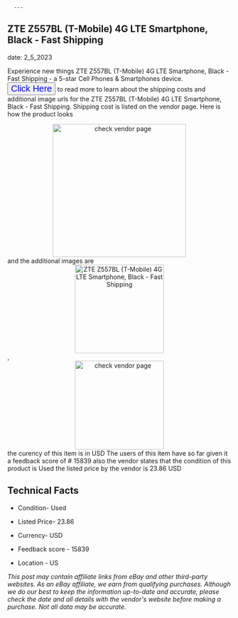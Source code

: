  
      ---
      

 ## ZTE Z557BL (T-Mobile) 4G LTE Smartphone, Black - Fast Shipping 

 

      

date: 2_5_2023
     

     
      

Experience new things ZTE Z557BL (T-Mobile) 4G LTE Smartphone, Black - Fast Shipping - a 5-star Cell Phones & Smartphones device. <button style="font-size:20px;color:blue" onclick="window.location.href = 'https://www.ebay.com/itm/134172494267?hash=item1f3d4dc9bb%3Ag%3AFEMAAOSwTWJi6V1V&mkevt=1&mkcid=1&mkrid=711-53200-19255-0&campid=%253CePNCampaignId%253E&customid=%253CreferenceId%253E&toolid=10049'">Click Here</button> to read more to learn about the shipping costs and additional image urls for the ZTE Z557BL (T-Mobile) 4G LTE Smartphone, Black - Fast Shipping. Shipping cost is listed on the vendor page. Here is how the product looks <div style="text-align:center;"><img onclick="window.location.href = 'https://www.ebay.com/itm/134172494267?hash=item1f3d4dc9bb%3Ag%3AFEMAAOSwTWJi6V1V&mkevt=1&mkcid=1&mkrid=711-53200-19255-0&campid=%253CePNCampaignId%253E&customid=%253CreferenceId%253E&toolid=10049';" src="https://i.ebayimg.com/thumbs/images/g/FEMAAOSwTWJi6V1V/s-l225.jpg" alt="check vendor page" style="width:300px; height:auto;object-fit:contain;" /></div> and the additional images are <div style="text-align:center;"><img onclick="window.location.href = '$https://www.ebay.com/itm/134172494267?hash=item1f3d4dc9bb%3Ag%3AFEMAAOSwTWJi6V1V&mkevt=1&mkcid=1&mkrid=711-53200-19255-0&campid=%253CePNCampaignId%253E&customid=%253CreferenceId%253E&toolid=10049';" src="https://i.ebayimg.com/images/g/FEMAAOSwTWJi6V1V/s-l1600.jpg" alt="ZTE Z557BL (T-Mobile) 4G LTE Smartphone, Black - Fast Shipping" style="width:200px; height:auto;object-fit:contain;" /></div>,<div style="text-align:center;"><img onclick="window.location.href = '$https://www.ebay.com/itm/134172494267?hash=item1f3d4dc9bb%3Ag%3AFEMAAOSwTWJi6V1V&mkevt=1&mkcid=1&mkrid=711-53200-19255-0&campid=%253CePNCampaignId%253E&customid=%253CreferenceId%253E&toolid=10049';" src="https://origin-galleryplus.ebayimg.com/ws/web/134172494267_2_0_1/225x225.jpg,https://origin-galleryplus.ebayimg.com/ws/web/134172494267_3_0_1/225x225.jpg,https://origin-galleryplus.ebayimg.com/ws/web/134172494267_4_0_1/225x225.jpg" alt="check vendor page" style="width:200px; height:auto;object-fit:contain;"/></div> the curency of this item is in USD The users of this item have so far given it a feedback score of # 15839 also the vendor states that the condition of this product is Used the listed price by the vendor is  23.86 USD


      
      

 ## Technical Facts 



      
      

 - Condition- Used 


      

 - Listed Price- 23.86 


      

 - Currency- USD 


      

 - Feedback score - 15839 


      

 - Location - US 


      
      

*_This post may contain affiliate links from eBay and other third-party websites. As an eBay affiliate, we earn from qualifying purchases. Although we do our best to keep the information up-to-date and accurate, please check the date and all details with the vendor's website before making a purchase. Not all data may be accurate._*



      
      